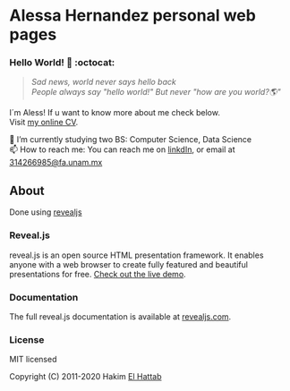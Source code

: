 # Alessa Hernandez personal web pages

### Hello World! 👋 :octocat:	
> *Sad news, world never says hello back* <br/>
> *People always say "hello world!" But never "how are you world?🌎"*

I´m Aless! If u want to know more about me check below.  
Visit [my online CV](https://link).




🔭 I’m currently studying two BS: Computer Science, Data Science <br/>
📫 How to reach me: You can reach me on [linkdIn](), or email at 314266985@fa.unam.mx




## About

Done using [revealjs](https://revealjs.com)
### Reveal.js

reveal.js is an open source HTML presentation framework. It enables anyone with a web browser to create fully featured and beautiful presentations for free. [Check out the live demo](https://revealjs.com/).
### Documentation
The full reveal.js documentation is available at [revealjs.com](https://revealjs.com).
### License

MIT licensed

Copyright (C) 2011-2020 Hakim [El Hattab](https://hakim.se)

